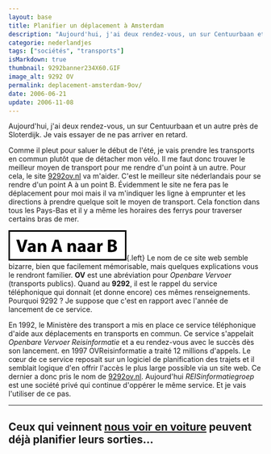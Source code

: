 ```yaml
---
layout: base
title: Planifier un déplacement à Amsterdam
description: "Aujourd'hui, j'ai deux rendez-vous, un sur Centuurbaan et un autre près de Sloterdijk. Je vais essayer de ne pas arriver en retard."
categorie: nederlandjes
tags: ["sociétés", "transports"]
isMarkdown: true
thumbnail: 9292banner234X60.GIF
image_alt: 9292 OV
permalink: deplacement-amsterdam-9ov/
date: 2006-06-21
update: 2006-11-08
---
```


Aujourd'hui, j'ai deux rendez-vous, un sur Centuurbaan et un autre près de Sloterdijk. Je vais essayer de ne pas arriver en retard.

Comme il pleut pour saluer le début de l'été, je vais prendre les transports en commun plutôt que de détacher mon vélo. Il me faut donc trouver le meilleur moyen de transport pour me rendre d'un point à un autre. Pour cela, le site [9292ov.nl](http://www.9292ov.nl) va m'aider. C'est le meilleur site néderlandais pour se rendre d'un point A à un point B. Évidemment le site ne fera pas le déplacement pour moi mais il va m'indiquer les ligne à emprunter et les directions à prendre quelque soit le moyen de transport. Cela fonction dans tous les Pays-Bas et il y a même les horaires des ferrys pour traverser certains bras de mer.

![9292 OV](9292banner234X60.GIF){.left}
Le nom de ce site web semble bizarre, bien que facilement mémorisable, mais quelques explications vous le rendront familier. **OV** est une abréviation pour *Openbare Vervoer* (transports publics). Quand au **9292**, il est le rappel du service téléphonique qui donnait (et donne encore) ces mêmes renseignements. Pourquoi 9292 ? Je suppose que c'est en rapport avec l'année de lancement de ce service.

En 1992, le Ministère des transport a mis en place ce service téléphonique d'aide aux déplacements en transports en commun. Ce service s'appelait *Openbare Vervoer Reisinformatie* et a eu rendez-vous avec le succès dès son lancement. en 1997 OVReisinformatie a traité 12 millions d'appels. Le cœur de ce service reposait sur un logiciel de planification des trajets et il semblait logique d'en offrir l'accès le plus large possible via un site web. Ce dernier a donc pris le nom de [9292ov.nl](http://www.9292ov.nl). Aujourd'hui *REISinformatiegroep* est une société privé qui continue d'oppérer le même service. Et je vais l'utiliser de ce pas.

----
Ceux qui veinnent [nous voir en voiture](/pour-ceux-qui-viennent-nous-voir-en-voiture) peuvent déjà planifier leurs sorties...
---